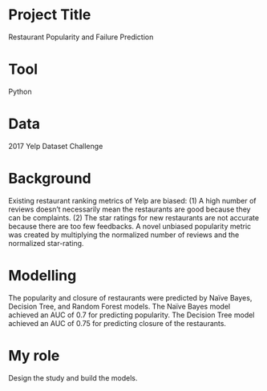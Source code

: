 # Project Title

Restaurant Popularity and Failure Prediction

# Tool

Python 

# Data 

2017 Yelp Dataset Challenge 

# Background

Existing restaurant ranking metrics of Yelp are biased: (1) A high number of reviews doesn’t necessarily mean the restaurants are good because they can be complaints. (2) The star ratings for new restaurants are not accurate because there are too few feedbacks. 
A novel unbiased popularity metric was created by multiplying the normalized number of reviews and the normalized star-rating. 
	
# Modelling

The popularity and closure of restaurants were predicted by Naïve Bayes, Decision Tree, and Random Forest models. 
The Naïve Bayes model achieved an AUC of 0.7 for predicting popularity. The Decision Tree model achieved an AUC of 0.75 for predicting closure of the restaurants. 

# My role

Design the study and build the models. 
